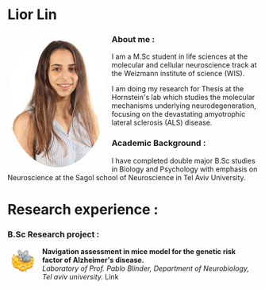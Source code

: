 # Lior Lin

<img src="My_image_screenshot.jpg" align="left" width="200" style="border-radius: 50%; margin-right: 10px;">

### About me :
I am a M.Sc student in life sciences at the molecular and cellular neuroscience track at the Weizmann institute of science (WIS).

I am doing my research for Thesis at the Hornstein's lab which studies the molecular mechanisms underlying neurodegeneration, focusing on the devastating amyotrophic lateral sclerosis (ALS) disease. 

### Academic Background :
I have completed double major B.Sc studies in Biology and Psychology with emphasis on Neuroscience at the Sagol school of Neuroscience in Tel Aviv University.

# Research experience :
### B.Sc Research project :

<img src="Mouse_in_Maze.jpg" align="left" width="60" length="60" style="border-radius: 50%; margin-right: 10px;">

**Navigation assessment in mice model for the genetic risk factor of Alzheimer's disease.** <br> 
_Laboratory of Prof. Pablo Blinder, Department of Neurobiology, Tel aviv university._ Link

